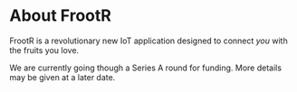 # About FrootR
FrootR is a revolutionary new IoT application designed to connect _you_ with the fruits you love.

We are currently going though a Series A round for funding. More details may be given at a later date.